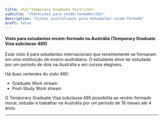 ```yaml
---
title: <h2>"Temporary Graduate Visa"</h2>
subtitle: "<h3>Vistos para recém-formado</h3>"
description: "Vistos australianos para estudantes recém-formado"
draft: false
---
```

#### Visto para estudantes recém-formado na Austrália (Temporary Graduate Visa subclasse 485)

Esse visto é para estudantes internacionais que recentemente se formaram em uma instituição de ensino australiana.
O estudante deve ter estudado por um período de dois na Austrália e em cursos elegíveis.

Há duas vertentes do visto 485:

* Graduate Work stream
* Post-Study Work stream

O Temporary Graduate Visa subclasse 485 possibilita ao recém-formado morar, estudar e trabalhar na Austrália por um período de 18 meses até 4 anos.

***
